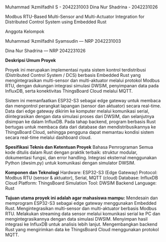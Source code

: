# 
Muhammad ‘Azmilfadhil S - 2042231003
Dina Nur Shadrina - 2042231026

Modbus RTU-Based Multi-Sensor and Multi-Actuator Integration for Distributed Control System using Embedded Rust

 Anggota Kelompok

Muhammad ‘Azmilfadhil Syamsudin — NRP 2042231003

Dina Nur Shadrina — NRP 2042231026

 **Deskripsi Umum Proyek**

Proyek ini merupakan implementasi nyata sistem kontrol terdistribusi (Distributed Control System / DCS) berbasis Embedded Rust yang mengintegrasikan multi-sensor dan multi-aktuator melalui protokol Modbus RTU, dengan dukungan integrasi simulasi DWSIM, penyimpanan data pada InfluxDB, serta konektivitas ThingsBoard Cloud melalui MQTT.

Sistem ini memanfaatkan ESP32-S3 sebagai edge gateway untuk membaca dan mengontrol perangkat lapangan (sensor dan aktuator) secara real-time. Data dari edge gateway dikirim ke komputer melalui komunikasi serial, diintegrasikan dengan data simulasi proses dari DWSIM, dan selanjutnya disimpan ke dalam InfluxDB. Pada tahap backend, program berbasis Rust bertugas untuk membaca data dari database dan mendistribusikannya ke ThingsBoard Cloud, sehingga pengguna dapat memantau kondisi sistem secara real-time melalui dashboard cloud.

**Spesifikasi Teknis dan Ketentuan Proyek**
 Bahasa Pemrograman
Semua kode ditulis dalam Rust dengan praktik terbaik: struktur modular, dokumentasi fungsi, dan error handling.
Integrasi eksternal menggunakan Python (dwsim.py) untuk komunikasi dengan simulator DWSIM.

 **Komponen dan Teknologi**
Hardware: ESP32-S3 (Edge Gateway)
Protocol: Modbus RTU (sensor & aktuator), Serial, MQTT (cloud)
Database: InfluxDB
Cloud Platform: ThingsBoard
Simulation Tool: DWSIM
Backend Language: Rust

**Tujuan utama proyek ini adalah agar mahasiswa mampu:**
Mendesain dan memprogram ESP32-S3 sebagai edge gateway menggunakan Embedded Rust.
Mengintegrasikan multi-sensor dan multi-aktuator berbasis Modbus RTU.
Melakukan streaming data sensor melalui komunikasi serial ke PC dan mengintegrasikannya dengan data simulasi DWSIM.
Menyimpan hasil integrasi ke InfluxDB untuk analisis lebih lanjut.
Mengembangkan backend Rust yang mengirimkan data ke ThingsBoard Cloud menggunakan protokol MQTT.
